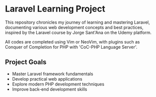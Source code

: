 # Laravel Learning Project

This repository chronicles my journey of learning and mastering Laravel, documenting various web development concepts and best practices, inspired by the Laravel course by Jorge Sant'Ana on the Udemy platform.

All codes are completed using Vim or NeoVim, with plugins such as Conquer of Completion for PHP with 'CoC-PHP Language Server'.

## Project Goals
- Master Laravel framework fundamentals
- Develop practical web applications
- Explore modern PHP development techniques
- Improve back-end development skills